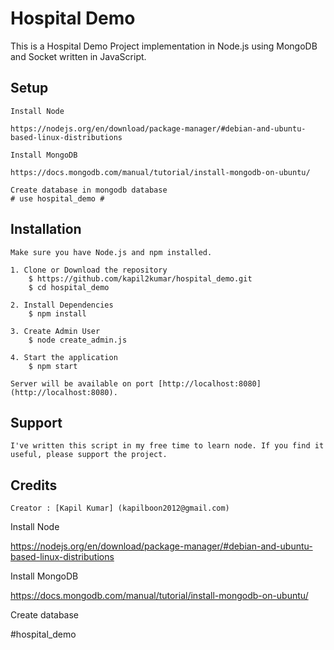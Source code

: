 
# Hospital Demo

This is a Hospital Demo Project implementation in Node.js using MongoDB and Socket written in JavaScript.

## Setup

	Install Node

	https://nodejs.org/en/download/package-manager/#debian-and-ubuntu-based-linux-distributions

	Install MongoDB

	https://docs.mongodb.com/manual/tutorial/install-mongodb-on-ubuntu/

	Create database in mongodb database
	# use hospital_demo #



## Installation

	Make sure you have Node.js and npm installed.

	1. Clone or Download the repository
		$ https://github.com/kapil2kumar/hospital_demo.git
		$ cd hospital_demo

	2. Install Dependencies
		$ npm install

	3. Create Admin User
		$ node create_admin.js

	4. Start the application
		$ npm start

	Server will be available on port [http://localhost:8080](http://localhost:8080).


## Support
	I've written this script in my free time to learn node. If you find it useful, please support the project.

## Credits
	Creator : [Kapil Kumar] (kapilboon2012@gmail.com)










Install Node

https://nodejs.org/en/download/package-manager/#debian-and-ubuntu-based-linux-distributions

Install MongoDB

https://docs.mongodb.com/manual/tutorial/install-mongodb-on-ubuntu/

Create database

#hospital_demo
